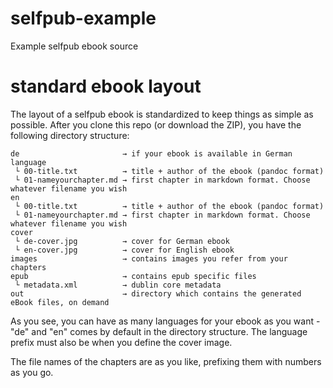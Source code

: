 selfpub-example
===============

Example selfpub ebook source

# standard ebook layout

The layout of a selfpub ebook is standardized to keep things as simple as possible. After you clone this repo (or download the ZIP), you have the following directory structure:

```
de                       → if your ebook is available in German language
 └ 00-title.txt          → title + author of the ebook (pandoc format)
 └ 01-nameyourchapter.md → first chapter in markdown format. Choose whatever filename you wish
en
 └ 00-title.txt          → title + author of the ebook (pandoc format)
 └ 01-nameyourchapter.md → first chapter in markdown format. Choose whatever filename you wish
cover
 └ de-cover.jpg          → cover for German ebook
 └ en-cover.jpg          → cover for English ebook
images                   → contains images you refer from your chapters
epub                     → contains epub specific files
 └ metadata.xml          → dublin core metadata
out                      → directory which contains the generated eBook files, on demand
```

As you see, you can have as many languages for your ebook as you want - "de" and "en" comes by default in the directory structure. The language prefix must also be when you define the cover image.

The file names of the chapters are as you like, prefixing them with numbers as you go.
